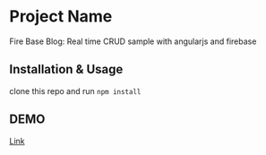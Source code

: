 # Project Name

Fire Base Blog: Real time CRUD sample with angularjs and firebase

## Installation & Usage

clone this repo and run `npm install`

## DEMO
[Link](https://donblog.firebaseapp.com/)
